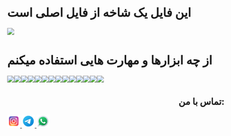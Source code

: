 <h1>   این فایل یک شاخه از فایل اصلی است</h1>
<img  src="https://user-images.githubusercontent.com/113507035/190120267-e9ed682e-51ba-412f-9e16-59976bacd3ee.jpg">
<h1> از چه ابزارها و مهارت هایی  استفاده میکنم</h1>

<img src="https://img.shields.io/badge/adobe-%23FF0000.svg?style=for-the-badge&logo=adobe&logoColor=white"><img src="https://img.shields.io/badge/adobe%20photoshop-%2331A8FF.svg?style=for-the-badge&logo=adobe%20photoshop&logoColor=white"><img src="https://img.shields.io/badge/GooglePay-%233780F1.svg?style=for-the-badge&logo=Google-Pay&logoColor=white"><img src="https://img.shields.io/badge/.NET-5C2D91?style=for-the-badge&logo=.net&logoColor=white"><img src="https://img.shields.io/badge/bootstrap-%23563D7C.svg?style=for-the-badge&logo=bootstrap&logoColor=white"><img src="https://img.shields.io/badge/laravel-%23FF2D20.svg?style=for-the-badge&logo=laravel&logoColor=white"><img src="https://img.shields.io/badge/node.js-6DA55F?style=for-the-badge&logo=node.js&logoColor=white"><img src="https://img.shields.io/badge/react-%2320232a.svg?style=for-the-badge&logo=react&logoColor=%2361DAFB"><img src="https://img.shields.io/badge/c%23-%23239120.svg?style=for-the-badge&logo=c-sharp&logoColor=white"><img src="https://img.shields.io/badge/c++-%2300599C.svg?style=for-the-badge&logo=c%2B%2B&logoColor=white"><img src="https://img.shields.io/badge/php-%23777BB4.svg?style=for-the-badge&logo=php&logoColor=white"><img src="https://img.shields.io/badge/css3-%231572B6.svg?style=for-the-badge&logo=css3&logoColor=white"><img src="https://img.shields.io/badge/html5-%23E34F26.svg?style=for-the-badge&logo=html5&logoColor=white"><img src="https://img.shields.io/badge/javascript-%23323330.svg?style=for-the-badge&logo=javascript&logoColor=%23F7DF1E">


<h2 align=right> تماس با من:</h2>


<a    href="https://www.instagram.com/philo_it"><img  src="https://raw.githubusercontent.com/codeghert/codeghert/295b77bff44f9ea070e20622d9c0beb28885985a/image/instagram-new.png" width="30px" height="30px"> </a>  <a    href="https://t.me/ma6222"><img  src="https://raw.githubusercontent.com/codeghert/codeghert/0e32196e6c850cb0c2843da544ab7958765c96ab/image/telegram-app.png" width="30px" height="30px"> </a>  <a    href="https://wa.link/g4buxh"><img  src="https://raw.githubusercontent.com/codeghert/codeghert/0e32196e6c850cb0c2843da544ab7958765c96ab/image/whatsapp.png" width="30px" height="30px"> </a>

